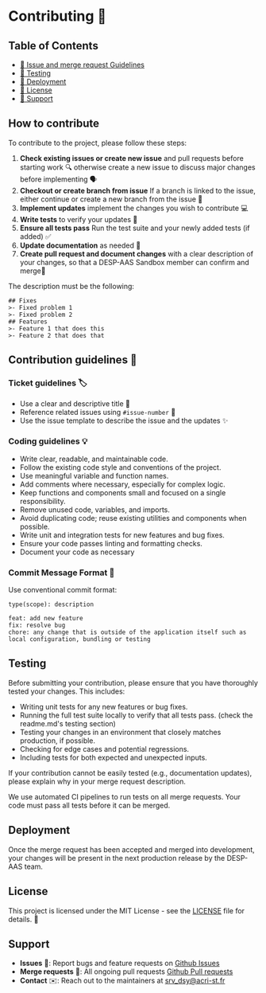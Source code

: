 # Contributing 🚀

## Table of Contents

- [📝 Issue and merge request Guidelines](#How-to-contribute)
- [🧪 Testing](#testing)
- [🚀 Deployment](#deployment)
- [📝 License](#license)
- [💬 Support](#support)

## How to contribute

To contribute to the project, please follow these steps:

1. **Check existing issues or create new issue** and pull requests before starting work 🔍 otherwise create a new issue to discuss major changes before implementing 🗣️
2. **Checkout or create branch from issue** If a branch is linked to the issue, either continue or create a new branch from the issue 🌿
3. **Implement updates** implement the changes you wish to contribute 💻
4. **Write tests** to verify your updates 🧪
5. **Ensure all tests pass** Run the test suite and your newly added tests (if added) ✅
6. **Update documentation** as needed 📝
7. **Create pull request and document changes** with a clear description of your changes, so that a DESP-AAS Sandbox member can confirm and merge🚦

The description must be the following: 
```
## Fixes
>- Fixed problem 1
>- Fixed problem 2
## Features
>- Feature 1 that does this
>- Feature 2 that does that
```

## Contribution guidelines 📝

### Ticket guidelines 🏷️
- Use a clear and descriptive title 📝
- Reference related issues using `#issue-number` 🔗
- Use the issue template to describe the issue and the updates ✨

### Coding guidelines 💡
- Write clear, readable, and maintainable code.
- Follow the existing code style and conventions of the project.
- Use meaningful variable and function names.
- Add comments where necessary, especially for complex logic.
- Keep functions and components small and focused on a single responsibility.
- Remove unused code, variables, and imports.
- Avoid duplicating code; reuse existing utilities and components when possible.
- Write unit and integration tests for new features and bug fixes.
- Ensure your code passes linting and formatting checks.
- Document your code as necessary

### Commit Message Format 📝

Use conventional commit format:
```
type(scope): description

feat: add new feature
fix: resolve bug
chore: any change that is outside of the application itself such as local configuration, bundling or testing
```

## Testing
Before submitting your contribution, please ensure that you have thoroughly tested your changes. This includes:

- Writing unit tests for any new features or bug fixes.
- Running the full test suite locally to verify that all tests pass. (check the readme.md's testing section)
- Testing your changes in an environment that closely matches production, if possible.
- Checking for edge cases and potential regressions.
- Including tests for both expected and unexpected inputs.

If your contribution cannot be easily tested (e.g., documentation updates), please explain why in your merge request description.

We use automated CI pipelines to run tests on all merge requests. Your code must pass all tests before it can be merged.

## Deployment

Once the merge request has been accepted and merged into development, your changes will be present in the next production release by the DESP-AAS team.

## License

This project is licensed under the MIT License - see the [LICENSE](LICENSE) file for details. 📄

## Support

- **Issues** 🐞: Report bugs and feature requests on [Github Issues](https://github.com/acri-st/DESPAAS-sandbox-ui/issues)
- **Merge requests** 🔀: All ongoing pull requests [Github Pull requests](https://github.com/acri-st/DESPAAS-sandbox-ui/pulls)
- **Contact** ✉️: Reach out to the maintainers at [srv_dsy@acri-st.fr](mailto:srv_dsy@acri-st.fr)